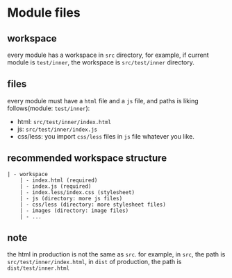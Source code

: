 # Module files

## workspace

every module has a workspace in `src` directory, for example, if current module is `test/inner`, the workspace is `src/test/inner` directory.

## files

every module must have a `html` file and a `js` file, and paths is liking follows(module: `test/inner`):
 
* html: `src/test/inner/index.html`
* js: `src/test/inner/index.js`
* css/less: you import `css/less` files in `js` file whatever you like.

## recommended workspace structure

```
| - workspace
    | - index.html (required)
    | - index.js (required)
    | - index.less/index.css (stylesheet)
    | - js (directory: more js files)
    | - css/less (directory: more stylesheet files)
    | - images (directory: image files)
    | - ...
```

## note

the html in production is not the same as `src`. for example, in `src`, the path is `src/test/inner/index.html`, in `dist` of production, the path is `dist/test/inner.html`  